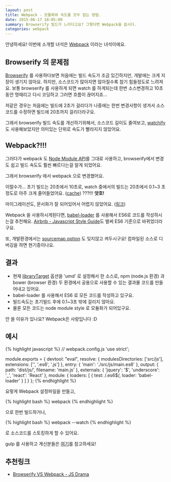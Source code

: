 ```yaml
---
layout: post
title: Webpack - 모듈화와 속도를 모두 잡는 방법.
date: 2015-06-17 18:05:09
summary: Browserify 빌드가 느리다고요? 그렇다면 Webpack을 씁시다.
categories: webpack
---
```


안녕하세요! 이번에 소개할 녀석은 [Webpack](http://webpack.github.io/) 이라는 녀석이에요.

Browserify 의 문제점
-----
[Browserify](/browserify/2015/05/26/browserify-introduce/) 를
사용하다보면 처음에는 빌드 속도가 조금 있긴하지만, 개발에는 크게 지장이 생기지 않아요.
하지만, 소스코드가 많아지면 많아질수록 참기 힘들정도로 느려져요.
보통 browserify 를 사용하게 되면 watch 를 하게되는데 한번 소스변경하고 10초동안
멍때리고 다시 코딩하고 그러면 흐름이 끊어지죠...

저같은 경우는 처음에는 빌드에 2초가 걸리다가 나중에는 한번 변경사항이 생겨서
소스코드를 수정하면 빌드에 20초까지 걸리더라구요.

그래서 browserify 빌드 속도를 개선하기위해서, 소스코드 길이도 줄여보고,
[watchify](https://github.com/substack/watchify) 도 사용해보았지만 의미있는 단위로 속도가 빨라지지 않았어요.

Webpack?!!!
---------
그러다가 webpack 도 [Node Module API](https://nodejs.org/api/modules.html)를 그대로 사용하고, browserify에서 변경도 쉽고 빌드 속도도 훨씬 빠르다는걸 알게 되었어요.

그래서 browserify 에서 webpack 으로 변경했어요.

이럴수가... 초기 빌드는 20초에서
10초로, watch 중에서의 빌드는 20초에서 0.1~3 초 정도로 아주 크게 줄어들었어요.
([cache](http://webpack.github.io/docs/configuration.html#cache)) ???!!! __얏호!__

마이그레이션도, 문서화가 잘 되어있어서 어렵지 않았어요. ([링크](http://webpack.github.io/docs/webpack-for-browserify-users.html))

Webpack 을 사용하시게된다면, [babel-loader](https://github.com/babel/babel-loader) 를 사용해서 ES6로 코드를 작성하시는걸 추천해요.
[Airbnb - Javascript Style Guide](https://github.com/airbnb/javascript)도 벌써 ES6 기준으로 바뀌었더라구요.

또, 개발환경에서는 [sourcemap option](http://webpack.github.io/docs/configuration.html#devtool) 도 잊지않고 켜두시구요! 컴파일된 소스로 디버깅을 하면
현기증이나요.

결과
-----
- 현재 [libraryTarget](http://webpack.github.io/docs/configuration.html#output-librarytarget) 옵션을 'umd' 로 설정해서 한 소스로,
npm (node.js 환경) 과 bower (browser 환경) 두 환경에서 공용으로
사용할 수 있는 결과물 코드를 만들어내고 있어요.
- babel-loader 를 사용해서 ES6 로 모든 코드를 작성하고 있구요.
- 빌드속도는 초기빌드 후에 0.1~3초 밖에 걸리지 않아요.
- 물론 모든 코드는 node module style 로 모듈화가 되어있구요.

안 쓸 이유가 있나요? Webpack은 사랑입니다 :D

예시
------
{% highlight javascript %}
// webpack.config.js
'use strict';


module.exports = {
  devtool: "eval",
  resolve: {
    modulesDirectories: ['src/js'],
    extensions: ['', '.es6', '.js']
  },
  entry: {
    'main': './src/js/main.es6'
  },
  output: {
    path: 'dist/js/',
    filename: 'main.js'
  },
  externals: {
    'jquery': '$',
    'underscore': '_',
    'react': 'React'
  },
  module: {
    loaders: [
      { test: /\.es6$/, loader: 'babel-loader' }
    ]
  }
};
{% endhighlight %}

요렇게 Webpack 설정파일을 만들고,

{% highlight bash %}
webpack
{% endhighlight %}

으로 한번 빌드하거나,

{% highlight bash %}
webpack --watch
{% endhighlight %}

로 소스코드를 스토킹하게 할 수 있어요.

gulp 를 사용하고 계신분들은 [여기](http://webpack.github.io/docs/usage-with-gulp.html)를 참고하세요!


추천링크
-----
- [Browserify VS Webpack - JS Drama](http://blog.namangoel.com/browserify-vs-webpack-js-drama)
